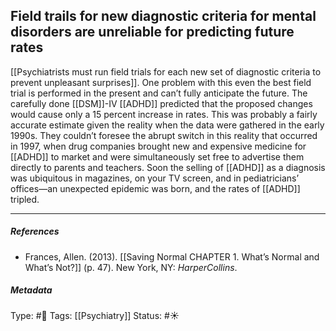 ## Field trails for new diagnostic criteria for mental disorders are unreliable for predicting future rates # 

[[Psychiatrists must run field trials for each new set of diagnostic criteria to prevent unpleasant surprises]]. One problem with this even the best field trial is performed in the present and can’t fully anticipate the future. The carefully done [[DSM]]-IV [[ADHD]] predicted that the proposed changes would cause only a 15 percent increase in rates. This was probably a fairly accurate estimate given the reality when the data were gathered in the early 1990s. They couldn’t foresee the abrupt switch in this reality that occurred in 1997, when drug companies brought new and expensive medicine for [[ADHD]] to market and were simultaneously set free to advertise them directly to parents and teachers. Soon the selling of [[ADHD]] as a diagnosis was ubiquitous in magazines, on your TV screen, and in pediatricians’ offices—an unexpected epidemic was born, and the rates of [[ADHD]] tripled.

___

##### References

- Frances, Allen. (2013). [[Saving Normal CHAPTER 1. What’s Normal and What’s Not?]] (p. 47). New York, NY: _HarperCollins_.

##### Metadata

Type: #🔴 
Tags: [[Psychiatry]]
Status: #☀️ 